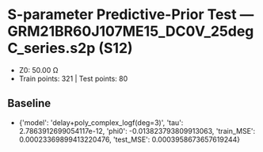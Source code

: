 # S-parameter Predictive-Prior Test — GRM21BR60J107ME15_DC0V_25degC_series.s2p (S12)
- Z0: 50.00 Ω
- Train points: 321  |  Test points: 80

## Baseline
- {'model': 'delay+poly_complex_logf(deg=3)', 'tau': 2.7863912699054117e-12, 'phi0': -0.013823793809913063, 'train_MSE': 0.00023369899413220476, 'test_MSE': 0.0003958673657619244}